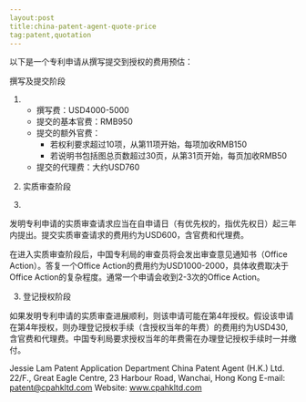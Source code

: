 ```yaml
---
layout:post
title:china-patent-agent-quote-price
tag:patent,quotation
---
```


以下是一个专利申请从撰写提交到授权的费用预估：

 撰写及提交阶段

1. - 撰写费：USD4000-5000
   - 提交的基本官费：RMB950
   - 提交的额外官费：
     - 若权利要求超过10项，从第11项开始，每项加收RMB150
     - 若说明书包括图总页数超过30页，从第31页开始，每页加收RMB50
   - 提交的代理费：大约USD760

2. 实质审查阶段

3. 

发明专利申请的实质审查请求应当在自申请日（有优先权的，指优先权日）起三年内提出。提交实质审查请求的费用约为USD600，含官费和代理费。 

在进入实质审查阶段后，中国专利局的审查员将会发出审查意见通知书（Office Action）。答复一个Office Action的费用约为USD1000-2000，具体收费取决于Office Action的复杂程度。通常一个申请会收到2-3次的Office Action。

3. 登记授权阶段

如果发明专利申请的实质审查进展顺利，则该申请可能在第4年授权。假设该申请在第4年授权，则办理登记授权手续（含授权当年的年费）的费用约为USD430,  含官费和代理费。中国专利局要求授权当年的年费需在办理登记授权手续时一并缴付。



Jessie Lam
Patent Application Department
China Patent Agent (H.K.) Ltd.
22/F., Great Eagle Centre,
23 Harbour Road, Wanchai, Hong Kong
E-mail: patent@cpahkltd.com
Website: www.cpahkltd.com